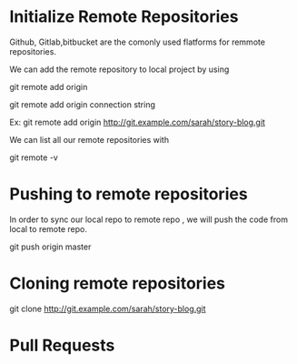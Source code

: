# Initialize Remote Repositories

Github, Gitlab,bitbucket are the comonly used flatforms for remmote repositories. 

We can add the remote repository to local project by using 

 git remote add origin
 
 git remote add origin connection string 
 
 Ex: git remote add origin http://git.example.com/sarah/story-blog.git

We can list all our remote repositories with 

 git remote -v

# Pushing to remote repositories

In order to sync our local repo to remote repo , we will push the code from local to remote repo. 

git push origin master

# Cloning remote repositories

git clone http://git.example.com/sarah/story-blog.git

# Pull Requests

